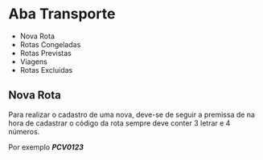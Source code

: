# Aba Transporte
* Nova Rota
* Rotas Congeladas
* Rotas Previstas
* Viagens
* Rotas Excluidas

## Nova Rota
Para realizar o cadastro de uma nova, deve-se de seguir a premissa de na hora de cadastrar o código da rota sempre deve conter 3 letrar e 4 números. 

Por exemplo
***PCV0123***
